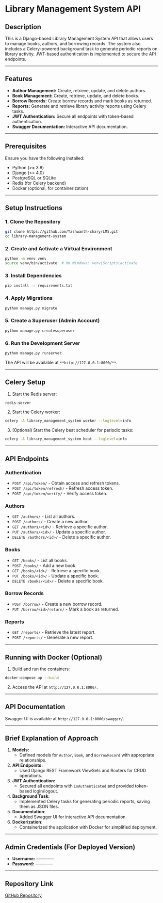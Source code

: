 # Library Management System API

## Description
This is a Django-based Library Management System API that allows users to manage books, authors, and borrowing records. The system also includes a Celery-powered background task to generate periodic reports on library activity. JWT-based authentication is implemented to secure the API endpoints.

---

## Features

- **Author Management:** Create, retrieve, update, and delete authors.
- **Book Management:** Create, retrieve, update, and delete books.
- **Borrow Records:** Create borrow records and mark books as returned.
- **Reports:** Generate and retrieve library activity reports using Celery tasks.
- **JWT Authentication:** Secure all endpoints with token-based authentication.
- **Swagger Documentation:** Interactive API documentation.

---

## Prerequisites

Ensure you have the following installed:

- Python (>= 3.8)
- Django (>= 4.0)
- PostgreSQL or SQLite
- Redis (for Celery backend)
- Docker (optional, for containerization)

---

## Setup Instructions

### 1. Clone the Repository

```bash
git clone https://github.com/Yashwanth-chary/LMS.git
cd library-management-system
```

### 2. Create and Activate a Virtual Environment

```bash
python -m venv venv
source venv/bin/activate  # On Windows: venv\Scripts\activate
```

### 3. Install Dependencies

```bash
pip install -r requirements.txt
```

### 4. Apply Migrations

```bash
python manage.py migrate
```

### 5. Create a Superuser (Admin Account)

```bash
python manage.py createsuperuser
```

### 6. Run the Development Server

```bash
python manage.py runserver
```

The API will be available at `**http://127.0.0.1:8000/**`.

---

## Celery Setup

1. Start the Redis server:

```bash
redis-server
```

2. Start the Celery worker:

```bash
celery -A library_management_system worker --loglevel=info
```

3. (Optional) Start the Celery beat scheduler for periodic tasks:

```bash
celery -A library_management_system beat --loglevel=info
```

---

## API Endpoints

### Authentication
- `POST /api/token/` - Obtain access and refresh tokens.
- `POST /api/token/refresh/` - Refresh access token.
- `POST /api/token/verify/` - Verify access token.

### Authors
- `GET /authors/` - List all authors.
- `POST /authors/` - Create a new author.
- `GET /authors/<id>/` - Retrieve a specific author.
- `PUT /authors/<id>/` - Update a specific author.
- `DELETE /authors/<id>/` - Delete a specific author.

### Books
- `GET /books/` - List all books.
- `POST /books/` - Add a new book.
- `GET /books/<id>/` - Retrieve a specific book.
- `PUT /books/<id>/` - Update a specific book.
- `DELETE /books/<id>/` - Delete a specific book.

### Borrow Records
- `POST /borrow/` - Create a new borrow record.
- `PUT /borrow/<id>/return/` - Mark a book as returned.

### Reports
- `GET /reports/` - Retrieve the latest report.
- `POST /reports/` - Generate a new report.

---

## Running with Docker (Optional)

1. Build and run the containers:

```bash
docker-compose up --build
```

2. Access the API at `http://127.0.0.1:8000/`.

---

## API Documentation

Swagger UI is available at `http://127.0.0.1:8000/swagger/`.

---

## Brief Explanation of Approach

1. **Models:**
   - Defined models for `Author`, `Book`, and `BorrowRecord` with appropriate relationships.
2. **API Endpoints:**
   - Used Django REST Framework ViewSets and Routers for CRUD operations.
3. **JWT Authentication:**
   - Secured all endpoints with `IsAuthenticated` and provided token-based login/logout.
4. **Background Task:**
   - Implemented Celery tasks for generating periodic reports, saving them as JSON files.
5. **Documentation:**
   - Added Swagger UI for interactive API documentation.
6. **Dockerization:**
   - Containerized the application with Docker for simplified deployment.

---

## Admin Credentials (For Deployed Version)

- **Username:** ---------
- **Password:** ---------

---

## Repository Link

[GitHub Repository](https://github.com/Yashwanth-chary/LMS.git)



